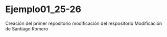 # Ejemplo01_25-26
Creación del primer repositorio
modificación del respositorio
Modificación de Santiago Romero

